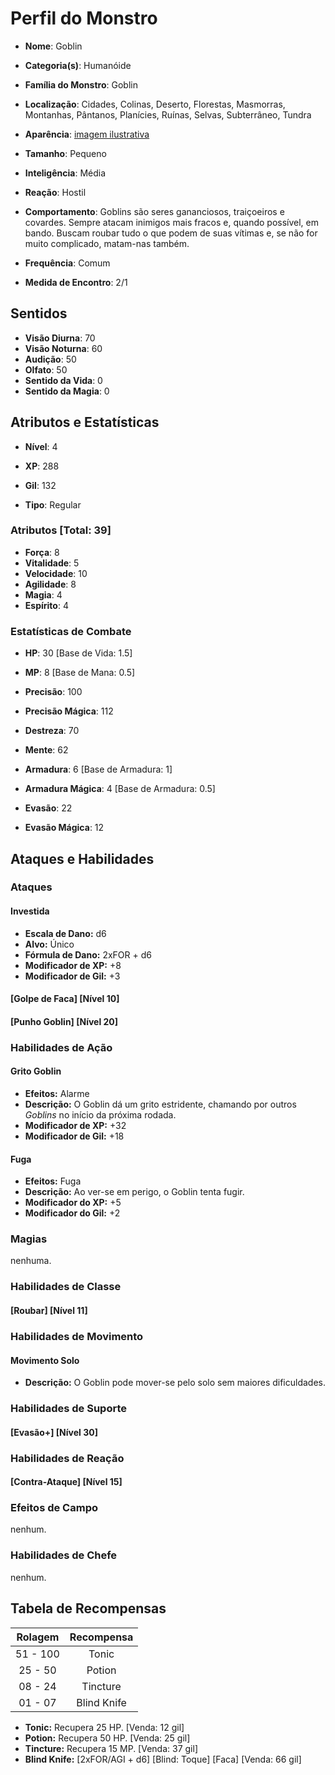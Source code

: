 # Perfil do Monstro

* **Nome**: Goblin
* **Categoria(s)**: Humanóide
* **Família do Monstro**: Goblin
* **Localização**: Cidades, Colinas, Deserto, Florestas, Masmorras, Montanhas, Pântanos, Planícies, Ruínas, Selvas, Subterrâneo, Tundra

* **Aparência**: [imagem ilustrativa](https://vignette2.wikia.nocookie.net/finalfantasy/images/e/ef/Goblin.jpg/revision/latest?cb=20070810094014)

* **Tamanho**: Pequeno
* **Inteligência**: Média
* **Reação**: Hostil
* **Comportamento**: Goblins são seres gananciosos, traiçoeiros e covardes. Sempre atacam inimigos mais fracos e, quando possível, em bando. Buscam roubar tudo o que podem de suas vítimas e, se não for muito complicado, matam-nas também.

* **Frequência**: Comum
* **Medida de Encontro**: 2/1

## Sentidos

* **Visão Diurna**: 70
* **Visão Noturna**: 60
* **Audição**: 50
* **Olfato**: 50
* **Sentido da Vida**: 0
* **Sentido da Magia**: 0

## Atributos e Estatísticas

* **Nível**: 4

* **XP**: 288
* **Gil**: 132

* **Tipo**: Regular

### Atributos [Total: 39]

* **Força**: 8
* **Vitalidade**: 5
* **Velocidade**: 10
* **Agilidade**: 8
* **Magia**: 4
* **Espírito**: 4

### Estatísticas de Combate

* **HP**: 30 [Base de Vida: 1.5]
* **MP**: 8 [Base de Mana: 0.5]

* **Precisão**: 100
* **Precisão Mágica**: 112
* **Destreza**: 70
* **Mente**: 62
* **Armadura**: 6 [Base de Armadura: 1]
* **Armadura Mágica**: 4 [Base de Armadura: 0.5]
* **Evasão**: 22
* **Evasão Mágica**: 12

## Ataques e Habilidades

### Ataques

#### Investida

* **Escala de Dano:** d6
* **Alvo:** Único
* **Fórmula de Dano:** 2xFOR + d6
* **Modificador de XP:** +8
* **Modificador de Gil:** +3

#### [Golpe de Faca] [Nível 10]

#### [Punho Goblin] [Nível 20]

### Habilidades de Ação

#### Grito Goblin

* **Efeitos:** Alarme
* **Descrição:** O Goblin dá um grito estridente, chamando por outros *Goblins* no início da próxima rodada.
* **Modificador de XP:** +32
* **Modificador de Gil:** +18

#### Fuga

* **Efeitos:** Fuga
* **Descrição:** Ao ver-se em perigo, o Goblin tenta fugir.
* **Modificador do XP:** +5
* **Modificador do Gil:** +2

### Magias

nenhuma.

### Habilidades de Classe

#### [Roubar] [Nível 11]

### Habilidades de Movimento

#### Movimento Solo

* **Descrição:** O Goblin pode mover-se pelo solo sem maiores dificuldades.

### Habilidades de Suporte

#### [Evasão+] [Nível 30]

### Habilidades de Reação

#### [Contra-Ataque] [Nível 15]

### Efeitos de Campo

nenhum.

### Habilidades de Chefe

nenhum.

## Tabela de Recompensas

| Rolagem   | Recompensa      |
|:---------:|:---------------:|
| 51 - 100  | Tonic           |
| 25 - 50   | Potion          |
| 08 - 24   | Tincture        |
| 01 - 07   | Blind Knife     |

* **Tonic:** Recupera 25 HP. [Venda: 12 gil]
* **Potion:** Recupera 50 HP. [Venda: 25 gil]
* **Tincture:** Recupera 15 MP. [Venda: 37 gil]
* **Blind Knife:** [2xFOR/AGI + d6] [Blind: Toque] [Faca] [Venda:  66 gil]
